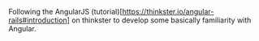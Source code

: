 Following the AngularJS (tutorial)[https://thinkster.io/angular-rails#introduction] on thinkster to develop some basically familiarity with Angular.